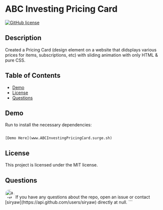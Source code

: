 # ABC Investing Pricing Card

[![GitHub license](https://img.shields.io/badge/license-MIT-blue.svg)](https://github.com/siryaw/abc-investing-pricing-card)

## Description

Created a Pricing Card (design element on a website that didsplays various prices for items, subscriptions, etc) with sliding animation with only HTML & pure CSS.

## Table of Contents

- [Demo](#Demo)
- [License](#license)
- [Questions](#questions)

## Demo

Run to install the necessary dependencies:

```

[Demo Here](www.ABCInvestingPricingCard.surge.sh)

```

## License

This project is licensed under the MIT license.

## Questions

<img src="https://avatars.githubusercontent.com/u/58599877?v=4" alt="avatar" style="border-radius: 16px" width="30" />
If you have any questions about the repo, open an issue or contact [siryaw](https://api.github.com/users/siryaw) directly at null.
```
